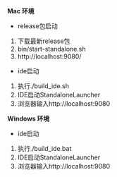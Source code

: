 **Mac 环境**

* release包启动
1. 下载最新release包
2. bin/start-standalone.sh
3. http://localhost:9080/

* ide启动
1. 执行./build_ide.sh
2. IDE启动StandaloneLauncher
3. 浏览器输入http://localhost:9080

**Windows 环境**

* ide启动

1. 执行./build_ide.bat
2. IDE启动StandaloneLauncher
3. 浏览器输入http://localhost:9080

